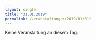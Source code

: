 ```yaml
---
layout: single
title: "31.01.2019"
permalink: /veranstaltungen/2019/01/31/
---
```


Keine Veranstaltung an diesem Tag.
